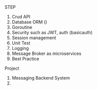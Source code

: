 STEP
1. Crud API
2. Database ORM ()
3. Goroutine
4. Security such as JWT, auth (basicauth)
5. Session management
6. Unit Test
7. Logging
8. Message Broker as microservices
9. Best Practice


Project
1. Messaging Backend System
2. 